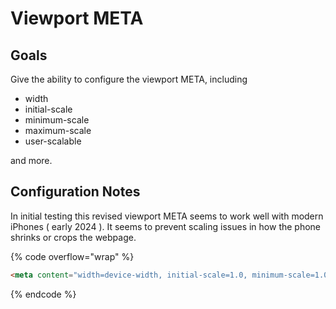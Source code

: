 # Viewport META



## Goals

Give the ability to configure the viewport META, including

* width
* initial-scale
* minimum-scale
* maximum-scale
* user-scalable

and more.&#x20;

## Configuration Notes

In initial testing this revised viewport META seems to work well with modern iPhones ( early 2024 ). It seems to prevent scaling issues in how the phone shrinks or crops the webpage.&#x20;

{% code overflow="wrap" %}
```html
<meta content="width=device-width, initial-scale=1.0, minimum-scale=1.0" name="viewport" />
```
{% endcode %}




